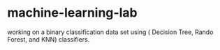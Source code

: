 # machine-learning-lab
working on a binary classification data set using ( Decision Tree, Rando Forest, and KNN) classifiers.
